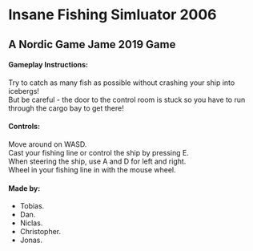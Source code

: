 
# Insane Fishing Simluator 2006
## A Nordic Game Jame 2019 Game


#### Gameplay Instructions:
Try to catch as many fish as possible without crashing your ship into icebergs!  
But be careful - the door to the control room is stuck so you have to run through the cargo bay to get there!

#### Controls:
Move around on WASD.  
Cast your fishing line or control the ship by pressing E.  
When steering the ship, use A and D for left and right.  
Wheel in your fishing line in with the mouse wheel.  


#### Made by:
- Tobias.
- Dan.
- Niclas.
- Christopher.
- Jonas.
